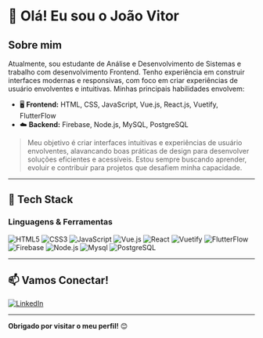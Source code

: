 # 👋 Olá! Eu sou o João Vitor

## Sobre mim
Atualmente, sou estudante de Análise e Desenvolvimento de Sistemas e trabalho com desenvolvimento Frontend. Tenho experiência em construir interfaces modernas e responsivas, com foco em criar experiências de usuário envolventes e intuitivas. Minhas principais habilidades envolvem:

- 🖥️ **Frontend:** HTML, CSS, JavaScript, Vue.js, React.js, Vuetify, FlutterFlow
- ☁️ **Backend:** Firebase, Node.js, MySQL, PostgreSQL

> Meu objetivo é criar interfaces intuitivas e experiências de usuário envolventes, alavancando boas práticas de design para desenvolver soluções eficientes e acessíveis. Estou sempre buscando aprender, evoluir e contribuir para projetos que desafiem minha capacidade.

---

## 🚀 Tech Stack

### Linguagens & Ferramentas
<p align="left">
  <img src="https://img.shields.io/badge/HTML5-%23E34F26.svg?style=for-the-badge&logo=html5&logoColor=white" alt="HTML5"/>
  <img src="https://img.shields.io/badge/CSS3-%231572B6.svg?style=for-the-badge&logo=css3&logoColor=white" alt="CSS3"/>
  <img src="https://img.shields.io/badge/JavaScript-%23323330.svg?style=for-the-badge&logo=javascript&logoColor=%23F7DF1E" alt="JavaScript"/>
  <img src="https://img.shields.io/badge/Vue.js-%234FC08D.svg?style=for-the-badge&logo=vue.js&logoColor=white" alt="Vue.js"/>
  <img src="https://img.shields.io/badge/React-%2320232a.svg?style=for-the-badge&logo=react&logoColor=%2361DAFB" alt="React"/>
  <img src="https://img.shields.io/badge/Vuetify-%231867C0.svg?style=for-the-badge&logo=vuetify&logoColor=white" alt="Vuetify"/>
  <img src="https://img.shields.io/badge/FlutterFlow-%2346E1B6.svg?style=for-the-badge&logo=flutter&logoColor=white" alt="FlutterFlow"/>
  <img src="https://img.shields.io/badge/Firebase-%23039BE5.svg?style=for-the-badge&logo=firebase" alt="Firebase"/>
  <img src="https://img.shields.io/badge/Node.js-%2343853D.svg?style=for-the-badge&logo=node.js&logoColor=white" alt="Node.js"/>
  <img src="https://img.shields.io/badge/mysql-%2343853D.svg?style=for-the-badge&logo=node.js&logoColor=white" alt="Mysql"/>
    <img src="https://img.shields.io/badge/postgresql-%2343853D.svg?style=for-the-badge&logo=node.js&logoColor=white" alt="PostgreSQL"/>
</p>

---

## 📫 Vamos Conectar!
[![LinkedIn](https://img.shields.io/badge/LinkedIn-%230077B5.svg?style=for-the-badge&logo=linkedin&logoColor=white)](https://www.linkedin.com/in/jo%C3%A3o-vitor-alves-819186229)


---

**Obrigado por visitar o meu perfil!** 😊
